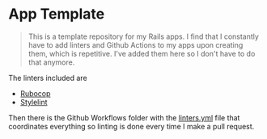 # App Template

> This is a template repository for my Rails apps. I find that I constantly have to add linters and Github Actions to my apps upon creating them, which is repetitive. I've added them here so I don't have to do that anymore.


The linters included are
 - [Rubocop](./.rubocop.yml)
 - [Stylelint](./.stylelintrc.json)

Then there is the Github Workflows folder with the [linters.yml](./.github/workflows/linters.yml) file that coordinates everything so linting is done every time I make a pull request.